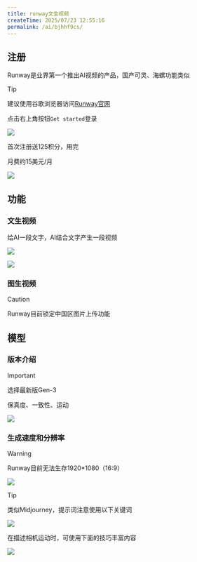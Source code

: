 ```yaml
---
title: runway文生视频
createTime: 2025/07/23 12:55:16
permalink: /ai/bjhhf9cs/
---
```

## 注册

Runway是业界第一个推出AI视频的产品，国产可灵、海螺功能类似

> [!tip]
>
> 建议使用谷歌浏览器访问[Runway官网](https://runwayml.com)
>
> 点击右上角按钮`Get started`登录

![](https://file.iglooblog.top/ai/%E6%88%AA%E5%B1%8F2025-08-03%2022.17.15.png)

首次注册送125积分，用完

月费约15美元/月

![](https://file.iglooblog.top/ai/%E6%88%AA%E5%B1%8F2025-08-03%2022.20.32.png)

## 功能

### 文生视频

给AI一段文字，AI结合文字产生一段视频

![](https://file.iglooblog.top/ai/%E6%88%AA%E5%B1%8F2025-08-03%2022.39.50.png)

![](https://file.iglooblog.top/ai/PixPin_2025-07-23_12-41-17.png)

### 图生视频

> [!caution]
>
> Runway目前锁定中国区图片上传功能
> 

## 模型

### 版本介绍

> [!important]
>
> 选择最新版Gen-3
>
> 保真度、一致性、运动

![](https://file.iglooblog.top/ai/PixPin_2025-07-23_12-45-36.png)

### 生成速度和分辨率

> [!warning]
>
> Runway目前无法生存1920*1080（16:9）

![](https://file.iglooblog.top/ai/%E6%88%AA%E5%B1%8F2025-08-03%2022.48.07.png)


> [!tip]
>
> 类似Midjourney，提示词注意使用以下关键词

![](https://file.iglooblog.top/ai/PixPin_2025-07-23_12-50-50.png)

在描述相机运动时，可使用下面的技巧丰富内容

![](https://file.iglooblog.top/ai/PixPin_2025-07-23_12-51-14.png)